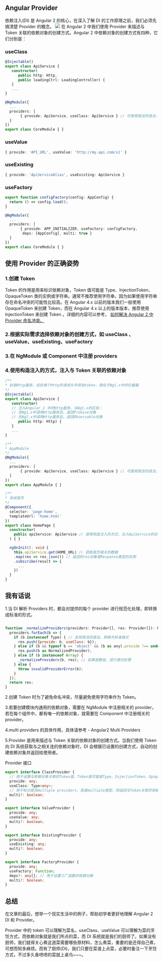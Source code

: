 ## Angular Provider

依赖注入(DI) 是 Angular 2 的核心，在深入了解 DI 的工作原理之前，我们必须先搞清楚 Provider 的概念。
![](https://upload-images.jianshu.io/upload_images/12890819-eddcdfc489bfc993.jpg?imageMogr2/auto-orient/strip%7CimageView2/2/w/1240)
在 Angular 2 中我们使用 Provider 来描述与 Token 关联的依赖对象的创建方式。Angular 2 中依赖对象的创建方式有四种，它们分别是：

### useClass

```typescript
@Injectable()
export class ApiService {
   constructor(
      public http: Http,
      public loadingCtrl: LoadingController) {
   }
   ...
}

@NgModule({
  ...
  providers: [
       { provide: ApiService, useClass: ApiService } // 可使用简洁的语法，即直接使用ApiService
  ]
})
export class CoreModule { }
```

### useValue

```typescript
{ provide: 'API_URL', useValue: 'http://my.api.com/v1' }
```

### useExisting

```typescript
{ provide: 'ApiServiceAlias', useExisting: ApiService }
```

### useFactory

```typescript
export function configFactory(config: AppConfig) {
  return () => config.load();
}

@NgModule({
  ...
  providers: [
       { provide: APP_INITIALIZER, useFactory: configFactory,
        deps: [AppConfig], multi: true }
  ]
})
export class CoreModule { }
```

## 使用 Provider 的正确姿势

### 1.创建 Token

Token 的作用是用来标识依赖对象，Token 值可能是 Type、InjectionToken、OpaqueToken 类的实例或字符串。通常不推荐使用字符串，因为如果使用字符串存在命名冲突的可能性比较高。在 Angular 4.x 以前的版本我们一般使用 OpaqueToken 来创建 Token，而在 Angular 4.x 以上的版本版本，推荐使用 InjectionToken 来创建 Token 。详细的内容可以参考， [如何解决 Angular 2 中 Provider 命名冲突。](https://segmentfault.com/a/1190000008626348)

### 2.根据实际需求选择依赖对象的创建方式，如 useClass 、useValue、useExisting、useFactory

### 3.在 NgModule 或 Component 中注册 providers

### 4.使用构造注入的方式，注入与 Token 关联的依赖对象

```typescript
/**
* 封装Http服务，如在每个Http的请求头中添加token，类似于Ng1.x中的拦截器
*/
@Injectable()
export class ApiService {
   constructor(
   // 注入Angular 2 中的Http服务，与Ng1.x的区别：
   // 在Ng1.x中调用Http服务后，返回Promise对象
   // 在Ng2.x中调用Http服务后，返回Observable对象
      public http: Http) {
   }
   ...
}

/**
* AppModule
*/
@NgModule({
  ...
  providers: [
       { provide: ApiService, useClass: ApiService } // 可使用简洁的语法，即直接使用ApiService
  ]
})
export class AppModule { }

/**
* 系统首页
*/
@Component({
  selector: 'page-home',
  templateUrl: 'home.html'
})
export class HomePage {
  constructor(
    public apiService: ApiService // 使用构造注入的方式，注入ApiService的实例对象
  ) { }

  ngOnInit(): void {
    this.apiService.get(HOME_URL) // 获取首页相关的数据
    .map(res => res.json()) // 返回的res对象是Response类型的实例
    .subscribe(result => {
      ...
    })
  }
}
```

## 我有话说

1.当 DI 解析 Providers 时，都会对提供的每个 provider 进行规范化处理，即转换成标准的形式。

```javascript

function _normalizeProviders(providers: Provider[], res: Provider[]): Provider[] {
  providers.forEach(b => {
    if (b instanceof Type) { // 支持简洁的语法，转换为标准格式
      res.push({provide: b, useClass: b});
    } else if (b && typeof b == 'object' && (b as any).provide !== undefined) {
      res.push(b as NormalizedProvider);
    } else if (b instanceof Array) {
      _normalizeProviders(b, res); // 如果是数组，进行递归处理
    } else {
      throw invalidProviderError(b);
    }
  });
  return res;
}


```

2.创建 Token 时为了避免命名冲突，尽量避免使用字符串作为 Token。

3.若要创建模块内通用的依赖对象，需要在 NgModule 中注册相关的 provider，若在每个组件中，都有唯一的依赖对象，就需要在 Component 中注册相关的 provider。

4.multi providers 的具体作用，具体请参考 - Angular2 Multi Providers

5.Provider 是用来描述与 Token 关联的依赖对象的创建方式。当我们使用 Token 向 DI 系统获取与之相关连的依赖对象时，DI 会根据已设置的创建方式，自动的创建依赖对象并返回给使用者。

Provider 接口

```typescript
export interface ClassProvider {
  // 用于设置与依赖对象关联的Token值，Token值可能是Type、InjectionToken、OpaqueToken的实例或字符串
  provide: any;
  useClass: Type<any>;
  // 用于标识是否multiple providers，若是multiple类型，则返回与Token关联的依赖对象列表
  multi?: boolean;
}

export interface ValueProvider {
  provide: any;
  useValue: any;
  multi?: boolean;
}

export interface ExistingProvider {
  provide: any;
  useExisting: any;
  multi?: boolean;
}

export interface FactoryProvider {
  provide: any;
  useFactory: Function;
  deps?: any[]; // 用于设置工厂函数的依赖对象
  multi?: boolean;
}
```

## 总结

在文章的最后，想举一个现实生活中的例子，帮助初学者更好地理解 Angular 2 DI 和 Provider。

Provider 中的 token 可以理解为菜名，useClass、useValue 可以理解为菜的烹饪方式，而依赖对象就是我们所点的菜，而 DI 系统就是我们的厨师了。如果没有厨师，我们就得关心煮这道菜需要哪些原材料，怎么煮菜，重要的是还得自己煮，可想而知多麻烦。而有了厨师(DI)，我们只要在菜谱上点菜，必要时备注一下烹饪方式，不过多久香喷喷的菜就上桌鸟~~~。
